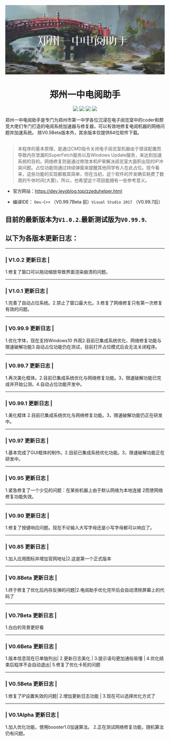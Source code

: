 ![image](https://raw.githubusercontent.com/JimHans/-zzeduhelper-/master/banner.jpg)
<h1 align="center"> 郑州一中电阅助手 </h1>
<p align="center">
 
<img src="https://img.shields.io/badge/Version-1.0.2正式版-red.svg?style=flat-square">
<img src="https://img.shields.io/badge/language-中文-green.svg?style=flat-square">
<img src="https://img.shields.io/badge/Design-乐由科技-purple.svg?style=flat-square">
<img src="https://img.shields.io/badge/IDE-Visual Studio 2017-blue.svg?style=flat-square">
</p>
   郑州一中电阅助手是专门为郑州市第一中学各位沉浸在电子阅览室中的coder和颓竞大佬们专门打造的电阅系统加速器与修复器，可以有效地修复电阅机器的网络问题并加速系统。
除V0.5Beta版本外，其余版本仅提供64位软件下载。<br>

<br/>

> 本程序的基本原理，是通过CMD指令关闭电子阅览室机器由于错误配置而导致内存泄漏的SuperFetch服务以及Windows Update服务，来达到加速系统的目的。网络修复则是通过修改本机IP来解决阅览室大面积出现的IP冲突问题。占位功能则通过持续弹窗来提醒其他同学有人在此占位。现今看来，这些功能的实现都极其简单，但在当初，这个软件的开发确实耗费了数周的午休时间(大雾)，所以，也希望这个项目能拥有一些参考意义。

* 官方网站：https://dev.leyoblog.top/zzeduhelper.html <br>

* 编译IDE： `Dev-C++` （V0.99.7Beta 前）`Visual Studio 2017` （V0.99.7后）

## 目前的最新版本为`V1.0.2`.最新测试版为`V0.99.9`.
## 以下为各版本更新日志：
__________________________
### |    V1.0.2 更新日志   |
1.修复了窗口可以拖动缩放导致界面渲染崩溃的问题。
__________________________
### |    V1.0.1 更新日志   |
1.完善了自动占位系统。2.禁止了窗口最大化。3.修复了网络修复只有第一次修复有效的问题。
__________________________
### |    V0.99.9 更新日志  |
1.优化字体，现在支持Windows10 外观2.目前已集成系统优化、网络修复功能与限速破解功能3.自动占位功能仍在测试，目前打开占位模式后会无法关闭程序。
__________________________
### |    V0.99.7 更新日志  |
1.再次美化框体。2.目前已集成系统优化与网络修复功能。3，限速破解功能已完成并开始公测。4.自动占位功能开发中。
__________________________
### |    V0.99.1 更新日志  |
1.美化框体 2.目前已集成系统优化与网络修复功能。3，限速破解功能仍正在研发中。
__________________________
### |    V0.97 更新日志    |
1.基本完成了GUI框体的制作。2.目前已集成系统优化功能。3，限速破解功能正在研发中。
__________________________
### |    V0.95 更新日志    |
1.紧急修复了一个少见的问题：在某些机器上由于默认网络为本地连接 2而使网络修复功能失效。
__________________________
### |    V0.90 更新日志    |
1.修复了按键响应问题。现在不论输入大写字母还是小写字母都可以响应了。
__________________________
### |    V0.85 更新日志    |
1.加入应用图标并增加官网地址|2.这是第一个正式版本      
__________________________
### |   V0.8Beta 更新日志    |
1.终于修复了优化后内存反弹的问题|2.电阅助手优化完毕后会自动清除屏幕上的代码了   
__________________________
### |   V0.7Beta 更新日志    |
1.白白的背景更好看   
__________________________
### |   V0.6Beta 更新日志    |
1.版本信息现在已单独列出|
2.更新日志美化     |
3.提示语句更加通俗易懂 |
4.优化结束后程序不会自动退出|
5.修复了优化卡死的问题 
__________________________
### |   V0.5Beta 更新日志    |
1.修复了IP设置失效的问题|
2.增加更新日志功能   |
3.现在可以选择优化方式了
__________________________
### |   V0.1Alpha 更新日志    |
1.加入优化功能，使用booster1.0加速算法。
2.正在测试网络修复功能，随机算法仍有问题。
